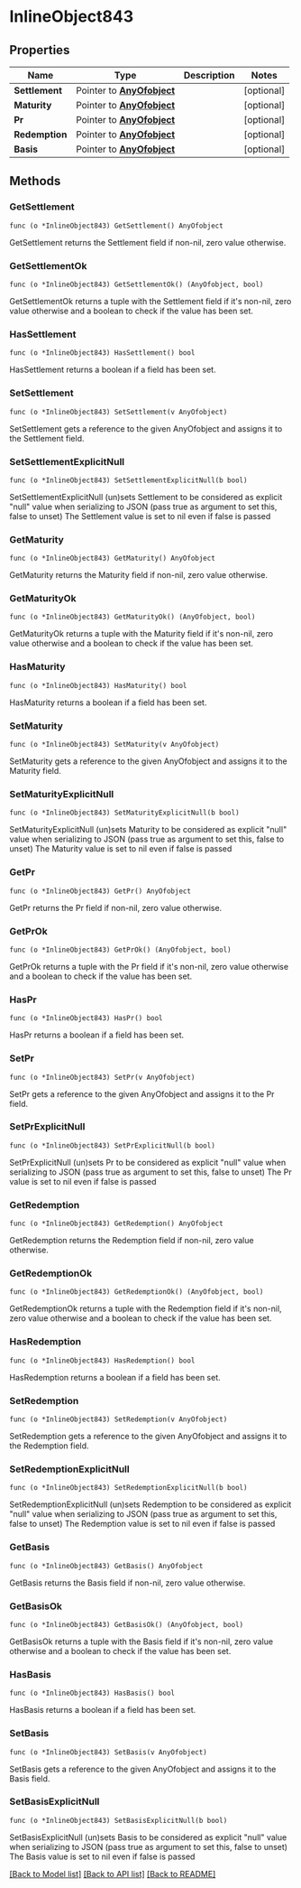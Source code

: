 # InlineObject843

## Properties

Name | Type | Description | Notes
------------ | ------------- | ------------- | -------------
**Settlement** | Pointer to [**AnyOfobject**](anyOf&lt;object&gt;.md) |  | [optional] 
**Maturity** | Pointer to [**AnyOfobject**](anyOf&lt;object&gt;.md) |  | [optional] 
**Pr** | Pointer to [**AnyOfobject**](anyOf&lt;object&gt;.md) |  | [optional] 
**Redemption** | Pointer to [**AnyOfobject**](anyOf&lt;object&gt;.md) |  | [optional] 
**Basis** | Pointer to [**AnyOfobject**](anyOf&lt;object&gt;.md) |  | [optional] 

## Methods

### GetSettlement

`func (o *InlineObject843) GetSettlement() AnyOfobject`

GetSettlement returns the Settlement field if non-nil, zero value otherwise.

### GetSettlementOk

`func (o *InlineObject843) GetSettlementOk() (AnyOfobject, bool)`

GetSettlementOk returns a tuple with the Settlement field if it's non-nil, zero value otherwise
and a boolean to check if the value has been set.

### HasSettlement

`func (o *InlineObject843) HasSettlement() bool`

HasSettlement returns a boolean if a field has been set.

### SetSettlement

`func (o *InlineObject843) SetSettlement(v AnyOfobject)`

SetSettlement gets a reference to the given AnyOfobject and assigns it to the Settlement field.

### SetSettlementExplicitNull

`func (o *InlineObject843) SetSettlementExplicitNull(b bool)`

SetSettlementExplicitNull (un)sets Settlement to be considered as explicit "null" value
when serializing to JSON (pass true as argument to set this, false to unset)
The Settlement value is set to nil even if false is passed
### GetMaturity

`func (o *InlineObject843) GetMaturity() AnyOfobject`

GetMaturity returns the Maturity field if non-nil, zero value otherwise.

### GetMaturityOk

`func (o *InlineObject843) GetMaturityOk() (AnyOfobject, bool)`

GetMaturityOk returns a tuple with the Maturity field if it's non-nil, zero value otherwise
and a boolean to check if the value has been set.

### HasMaturity

`func (o *InlineObject843) HasMaturity() bool`

HasMaturity returns a boolean if a field has been set.

### SetMaturity

`func (o *InlineObject843) SetMaturity(v AnyOfobject)`

SetMaturity gets a reference to the given AnyOfobject and assigns it to the Maturity field.

### SetMaturityExplicitNull

`func (o *InlineObject843) SetMaturityExplicitNull(b bool)`

SetMaturityExplicitNull (un)sets Maturity to be considered as explicit "null" value
when serializing to JSON (pass true as argument to set this, false to unset)
The Maturity value is set to nil even if false is passed
### GetPr

`func (o *InlineObject843) GetPr() AnyOfobject`

GetPr returns the Pr field if non-nil, zero value otherwise.

### GetPrOk

`func (o *InlineObject843) GetPrOk() (AnyOfobject, bool)`

GetPrOk returns a tuple with the Pr field if it's non-nil, zero value otherwise
and a boolean to check if the value has been set.

### HasPr

`func (o *InlineObject843) HasPr() bool`

HasPr returns a boolean if a field has been set.

### SetPr

`func (o *InlineObject843) SetPr(v AnyOfobject)`

SetPr gets a reference to the given AnyOfobject and assigns it to the Pr field.

### SetPrExplicitNull

`func (o *InlineObject843) SetPrExplicitNull(b bool)`

SetPrExplicitNull (un)sets Pr to be considered as explicit "null" value
when serializing to JSON (pass true as argument to set this, false to unset)
The Pr value is set to nil even if false is passed
### GetRedemption

`func (o *InlineObject843) GetRedemption() AnyOfobject`

GetRedemption returns the Redemption field if non-nil, zero value otherwise.

### GetRedemptionOk

`func (o *InlineObject843) GetRedemptionOk() (AnyOfobject, bool)`

GetRedemptionOk returns a tuple with the Redemption field if it's non-nil, zero value otherwise
and a boolean to check if the value has been set.

### HasRedemption

`func (o *InlineObject843) HasRedemption() bool`

HasRedemption returns a boolean if a field has been set.

### SetRedemption

`func (o *InlineObject843) SetRedemption(v AnyOfobject)`

SetRedemption gets a reference to the given AnyOfobject and assigns it to the Redemption field.

### SetRedemptionExplicitNull

`func (o *InlineObject843) SetRedemptionExplicitNull(b bool)`

SetRedemptionExplicitNull (un)sets Redemption to be considered as explicit "null" value
when serializing to JSON (pass true as argument to set this, false to unset)
The Redemption value is set to nil even if false is passed
### GetBasis

`func (o *InlineObject843) GetBasis() AnyOfobject`

GetBasis returns the Basis field if non-nil, zero value otherwise.

### GetBasisOk

`func (o *InlineObject843) GetBasisOk() (AnyOfobject, bool)`

GetBasisOk returns a tuple with the Basis field if it's non-nil, zero value otherwise
and a boolean to check if the value has been set.

### HasBasis

`func (o *InlineObject843) HasBasis() bool`

HasBasis returns a boolean if a field has been set.

### SetBasis

`func (o *InlineObject843) SetBasis(v AnyOfobject)`

SetBasis gets a reference to the given AnyOfobject and assigns it to the Basis field.

### SetBasisExplicitNull

`func (o *InlineObject843) SetBasisExplicitNull(b bool)`

SetBasisExplicitNull (un)sets Basis to be considered as explicit "null" value
when serializing to JSON (pass true as argument to set this, false to unset)
The Basis value is set to nil even if false is passed

[[Back to Model list]](../README.md#documentation-for-models) [[Back to API list]](../README.md#documentation-for-api-endpoints) [[Back to README]](../README.md)


